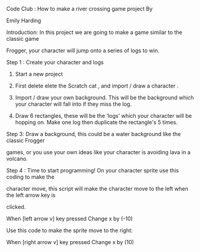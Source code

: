 Code Club : How to make a river crossing game project By

Emily Harding 

Introduction: In this project we are going to make a game similar to the classic game 

Frogger, your character will jump onto a series of logs to win. 

Step 1 : Create your character and logs

1. Start a new project

2.  First delete elete the Scratch cat , and import / draw a character .  

3.  Import / draw your own background. This will be the background which your 
    character will fall into if they miss the log. 

4. Draw 6 rectangles, these will be the ‘logs’ which your character will be hopping on. 
   Make one log then duplicate the rectangle's 5 times. 
 

Step 3: Draw a background, this could be a water background like the classic Frogger 

games, or you use your own ideas like your character is avoiding lava in a volcano. 

Step 4 : Time to start programming! On your character sprite use this coding to make the 

character move, this script will make the character move to the left when the left arrow key is 

clicked. 

When [left arrow v] key pressed 
Change x by (-10)

Use this code to make the sprite move to the right: 

When [right arrow v] key pressed 
Change x by (10)
